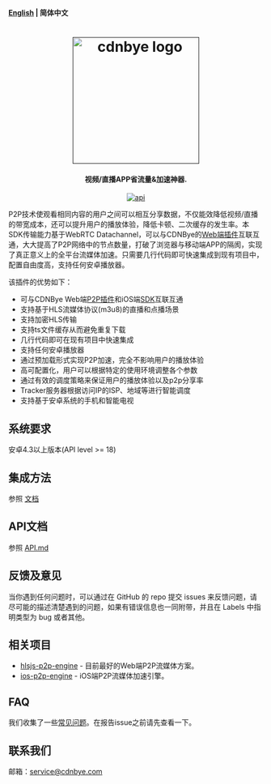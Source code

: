 **[English](README.md) | 简体中文**

<h1 align="center"><a href="" target="_blank" rel="noopener noreferrer"><img width="250" src="https://github.com/cdnbye/hlsjs-p2p-engine/blob/master/figs/cdnbye.png" alt="cdnbye logo"></a></h1>
<h4 align="center">视频/直播APP省流量&加速神器.</h4>
<p align="center">
<a href="https://android-arsenal.com/api?level=21"><img src="https://img.shields.io/badge/API-21%2B-brightgreen.svg?style=flat" alt="api"></a>
</p>

P2P技术使观看相同内容的用户之间可以相互分享数据，不仅能效降低视频/直播的带宽成本，还可以提升用户的播放体验，降低卡顿、二次缓存的发生率。本SDK传输能力基于WebRTC Datachannel，可以与CDNBye的[Web端插件](https://github.com/cdnbye/hlsjs-p2p-engine)互联互通，大大提高了P2P网络中的节点数量，打破了浏览器与移动端APP的隔阂，实现了真正意义上的全平台流媒体加速。只需要几行代码即可快速集成到现有项目中，配置自由度高，支持任何安卓播放器。

该插件的优势如下：
- 可与CDNBye Web端[P2P插件](https://github.com/cdnbye/hlsjs-p2p-engine)和iOS端[SDK](https://github.com/cdnbye/ios-p2p-engine)互联互通
- 支持基于HLS流媒体协议(m3u8)的直播和点播场景
- 支持加密HLS传输
- 支持ts文件缓存从而避免重复下载
- 几行代码即可在现有项目中快速集成
- 支持任何安卓播放器
- 通过预加载形式实现P2P加速，完全不影响用户的播放体验
- 高可配置化，用户可以根据特定的使用环境调整各个参数
- 通过有效的调度策略来保证用户的播放体验以及p2p分享率
- Tracker服务器根据访问IP的ISP、地域等进行智能调度
- 支持基于安卓系统的手机和智能电视

## 系统要求
安卓4.3以上版本(API level >= 18)

## 集成方法
参照 [文档](https://docs.cdnbye.com/#/android/usage)

## API文档
参照 [API.md](https://docs.cdnbye.com/#/android/API)

## 反馈及意见

当你遇到任何问题时，可以通过在 GitHub 的 repo 提交 issues 来反馈问题，请尽可能的描述清楚遇到的问题，如果有错误信息也一同附带，并且在 Labels 中指明类型为 bug 或者其他。

## 相关项目
- [hlsjs-p2p-engine](https://github.com/cdnbye/hlsjs-p2p-engine) - 目前最好的Web端P2P流媒体方案。
- [ios-p2p-engine](https://github.com/cdnbye/ios-p2p-engine) - iOS端P2P流媒体加速引擎。

## FAQ
我们收集了一些[常见问题](https://docs.cdnbye.com/#/FAQ)。在报告issue之前请先查看一下。

## 联系我们
邮箱：service@cdnbye.com
